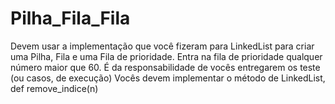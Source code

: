 # Pilha_Fila_Fila
Devem usar a implementação que você fizeram para LinkedList para criar uma Pilha, Fila e uma Fila de prioridade.  Entra na fila de prioridade qualquer número maior que 60.  É da responsabilidade de vocês entregarem os teste (ou casos, de execução)  Vocês devem implementar o método de LinkedList, def remove_indice(n)
